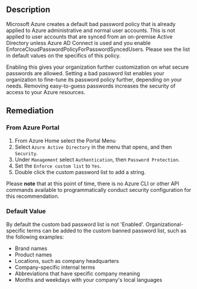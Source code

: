 ## Description

Microsoft Azure creates a default bad password policy that is already applied to Azure administrative and normal user accounts. This is not applied to user accounts that are synced from an on-premise Active Directory unless Azure AD Connect is used and you enable EnforceCloudPasswordPolicyForPasswordSyncedUsers. Please see the list in default values on the specifics of this policy.

Enabling this gives your organization further customization on what secure passwords are allowed. Setting a bad password list enables your organization to fine-tune its password policy further, depending on your needs. Removing easy-to-guess passwords increases the security of access to your Azure resources.

## Remediation

### From Azure Portal

1. From Azure Home select the Portal Menu
2. Select `Azure Active Directory` in the menu that opens, and then `Security`.
3. Under `Management` select `Authentication`, then `Password Protection`.
4. Set the `Enforce custom list` to `Yes`.
5. Double click the custom password list to add a string.

Please **note** that at this point of time, there is no Azure CLI or other API commands available to programmatically conduct security configuration for this recommendation.

### Default Value

By default the custom bad password list is not 'Enabled'. Organizational-specific terms can be added to the custom banned password list, such as the following examples:
- Brand names
- Product names
- Locations, such as company headquarters
- Company-specific internal terms
- Abbreviations that have specific company meaning
- Months and weekdays with your company's local languages